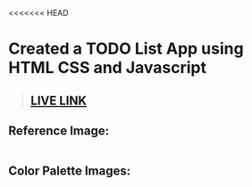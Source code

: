<<<<<<< HEAD
# Created a TODO List App using HTML CSS and Javascript

>## [LIVE LINK]()

## Reference Image:
![]()

## Color Palette Images:

![]()


